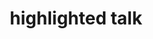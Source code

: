 ---
  title: "highlighted talk"
  description: "Lorem ipsum dolor sit amet, consectetur adipiscing elit. Donec ut pretium ligula. Sed non mauris vitae elit malesuada faucibus eu sed ligula."
  image: "https://images.unsplash.com/photo-1674718745039-9e13eb618aea?auto=format&fit=crop&q=80&w=400&ixlib=rb-4.0.3&ixid=M3wxMjA3fDB8MHxwaG90by1wYWdlfHx8fGVufDB8fHx8fA%3D%3D"
---